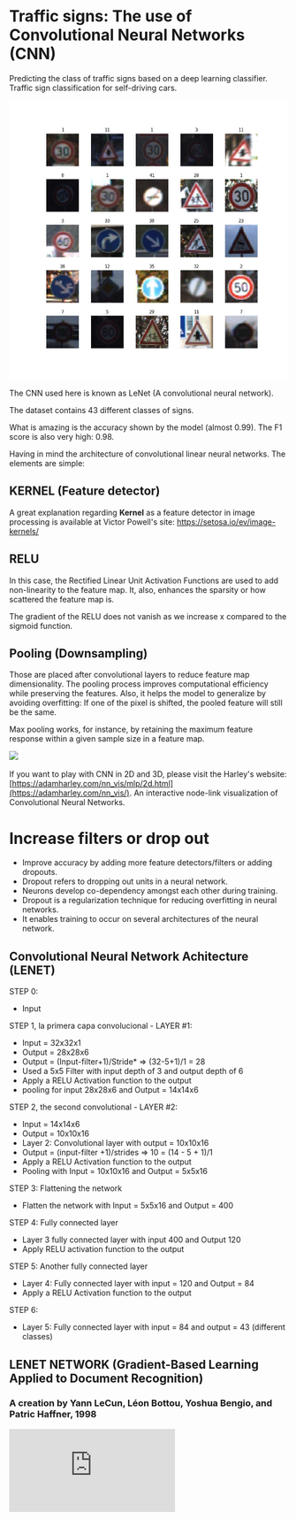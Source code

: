 # Traffic signs: The use of Convolutional Neural Networks (CNN)
Predicting the class of traffic signs based on a deep learning classifier.
Traffic sign classification for self-driving cars.

![](https://github.com/RodGuarneros/images_classification_Deep_Learning_Model/blob/main/signs.jpg)

The CNN used here is known as LeNet (A convolutional neural network).

The dataset contains 43 different classes of signs.

What is amazing is the accuracy shown by the model (almost 0.99). The F1 score is also very high: 0.98.

Having in mind the architecture of convolutional linear neural networks. The elements are simple: 

## KERNEL (Feature detector)
A great explanation regarding **Kernel** as a feature detector in image processing is available at Victor Powell's site: https://setosa.io/ev/image-kernels/ 

## RELU
In this case, the Rectified Linear Unit Activation Functions are used to add non-linearity to the feature map. It, also, enhances the sparsity or how scattered the feature map is.

The gradient of the RELU does not vanish as we increase x compared to the sigmoid function.

## Pooling (Downsampling)
Those are placed after convolutional layers to reduce feature map dimensionality. The pooling process improves computational efficiency while preserving the features. Also, it helps the model to generalize by avoiding overfitting: If one of the pixel is shifted, the pooled feature will still be the same. 

Max pooling works, for instance, by retaining the maximum feature response within a given sample size in a feature map. 

![](https://production-media.paperswithcode.com/methods/MaxpoolSample2.png)

If you want to play with CNN in 2D and 3D, please visit the Harley's website: [https://adamharley.com/nn_vis/mlp/2d.html](https://adamharley.com/nn_vis/). An interactive node-link visualization of Convolutional Neural Networks.

# Increase filters or drop out

- Improve accuracy by adding more feature detectors/filters or adding dropouts.
- Dropout refers to dropping out units in a neural network.
- Neurons develop co-dependency amongst each other during training.
- Dropout is a regularization technique for reducing overfitting in neural networks.
- It enables training to occur on several architectures of the neural network.

## Convolutional Neural Network Achitecture (LENET)

STEP 0: 

- Input

STEP 1, la primera capa convolucional - LAYER #1: 

- Input = 32x32x1
- Output = 28x28x6
- Output = (Input-filter+1)/Stride* => (32-5+1)/1 = 28
- Used a 5x5 Filter with input depth of 3 and output depth of 6
- Apply a RELU Activation function to the output
- pooling for input 28x28x6 and Output = 14x14x6

STEP 2, the second convolutional  - LAYER #2:

- Input = 14x14x6
- Output = 10x10x16
- Layer 2: Convolutional layer with output = 10x10x16
- Output = (input-filter +1)/strides => 10 = (14 - 5 + 1)/1
- Apply a RELU Activation function to the output
- Pooling with Input = 10x10x16 and Output = 5x5x16

STEP 3: Flattening the network

- Flatten the network with Input = 5x5x16 and Output = 400

STEP 4: Fully connected layer

- Layer 3 fully connected layer with input 400 and Output 120
- Apply RELU activation function to the output

STEP 5: Another fully connected layer

- Layer 4: Fully connected layer with input = 120 and Output = 84
- Apply a RELU Activation function to the output

STEP 6: 

- Layer 5: Fully connected layer with input = 84 and output = 43 (different classes)

## LENET NETWORK (Gradient-Based Learning Applied to Document Recognition)
### A creation by Yann LeCun, Léon Bottou, Yoshua Bengio, and Patric Haffner, 1998
![](http://vision.stanford.edu/cs598_spring07/papers/Lecun98.pdf)









